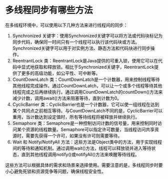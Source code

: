 # 多线程同步有哪些方法

<font style="color:rgb(0, 0, 0);background-color:rgb(248, 248, 248);">在多线程环境中，可以使用以下几种方法来进行线程间的同步：</font>

1. <font style="color:rgb(0, 0, 0);background-color:rgb(248, 248, 248);">Synchronized 关键字：使用Synchronized关键字可以将方法或代码块标记为同步代码，确保同一时间只有一个线程可以执行该代码块或方法。Synchronized关键字可以用于对实例方法、静态方法和代码块进行同步操作。</font>
2. <font style="color:rgb(0, 0, 0);background-color:rgb(248, 248, 248);">ReentrantLock 类：ReentrantLock是Java提供的可重入锁，使用它可以在代码中显式地获取和释放锁。相比于Synchronized关键字，ReentrantLock提供了更多的高级功能，如公平性、可中断等。</font>
3. <font style="color:rgb(0, 0, 0);background-color:rgb(248, 248, 248);">CountDownLatch 类：CountDownLatch是一个计数器，用来控制线程等待其他线程完成操作。通过CountDownLatch，可以让一个或多个线程等待其他线程完成之后再继续执行。通过调用CountDownLatch的countDown()方法来减少计数，调用await()方法来阻塞等待，直到计数为0。</font>
4. <font style="color:rgb(0, 0, 0);background-color:rgb(248, 248, 248);">CyclicBarrier 类：CyclicBarrier也是一个计数器，它可以使一组线程在达到某个共同点之前相互等待。与CountDownLatch不同的是，CyclicBarrier可以重用，当计数达到设定值时，所有等待线程将被释放并继续执行。</font>
5. <font style="color:rgb(0, 0, 0);background-color:rgb(248, 248, 248);">Semaphore 类：Semaphore是一种控制访问计数的信号量，用来控制同时访问某个资源的线程数量。Semaphore可以指定许可数量，当线程访问共享资源时，需要先获得一个许可，如果没有许可则需要等待。</font>
6. <font style="color:rgb(0, 0, 0);background-color:rgb(248, 248, 248);">Wait 和 Notify/NotifyAll 方法：这些方法是Object类中的方法，用于实现线程间的等待和通知机制。通过调用wait()方法，线程可以释放锁并进入等待状态，直到其他线程调用notify()或notifyAll()方法来唤醒等待线程。</font>

<font style="color:rgb(0, 0, 0);background-color:rgb(248, 248, 248);">这些方法可以根据具体的需求和场景来选择使用。需要注意的是，多线程同步时要小心避免死锁和资源竞争等问题，确保线程安全性。</font>


